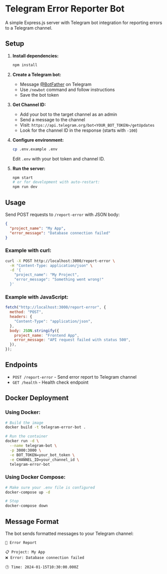 # Telegram Error Reporter Bot

A simple Express.js server with Telegram bot integration for reporting errors to a Telegram channel.

## Setup

1. **Install dependencies:**

   ```bash
   npm install
   ```

2. **Create a Telegram bot:**

   - Message [@BotFather](https://t.me/BotFather) on Telegram
   - Use `/newbot` command and follow instructions
   - Save the bot token

3. **Get Channel ID:**

   - Add your bot to the target channel as an admin
   - Send a message to the channel
   - Visit: `https://api.telegram.org/bot<YOUR_BOT_TOKEN>/getUpdates`
   - Look for the channel ID in the response (starts with `-100`)

4. **Configure environment:**

   ```bash
   cp .env.example .env
   ```

   Edit `.env` with your bot token and channel ID.

5. **Run the server:**
   ```bash
   npm start
   # or for development with auto-restart:
   npm run dev
   ```

## Usage

Send POST requests to `/report-error` with JSON body:

```json
{
  "project_name": "My App",
  "error_message": "Database connection failed"
}
```

### Example with curl:

```bash
curl -X POST http://localhost:3000/report-error \
  -H "Content-Type: application/json" \
  -d '{
    "project_name": "My Project",
    "error_message": "Something went wrong!"
  }'
```

### Example with JavaScript:

```javascript
fetch("http://localhost:3000/report-error", {
  method: "POST",
  headers: {
    "Content-Type": "application/json",
  },
  body: JSON.stringify({
    project_name: "Frontend App",
    error_message: "API request failed with status 500",
  }),
});
```

## Endpoints

- `POST /report-error` - Send error report to Telegram channel
- `GET /health` - Health check endpoint

## Docker Deployment

### Using Docker:

```bash
# Build the image
docker build -t telegram-error-bot .

# Run the container
docker run -d \
  --name telegram-bot \
  -p 3000:3000 \
  -e BOT_TOKEN=your_bot_token \
  -e CHANNEL_ID=your_channel_id \
  telegram-error-bot
```

### Using Docker Compose:

```bash
# Make sure your .env file is configured
docker-compose up -d

# Stop
docker-compose down
```

## Message Format

The bot sends formatted messages to your Telegram channel:

```
🚨 Error Report

📋 Project: My App
❌ Error: Database connection failed

🕒 Time: 2024-01-15T10:30:00.000Z
```
